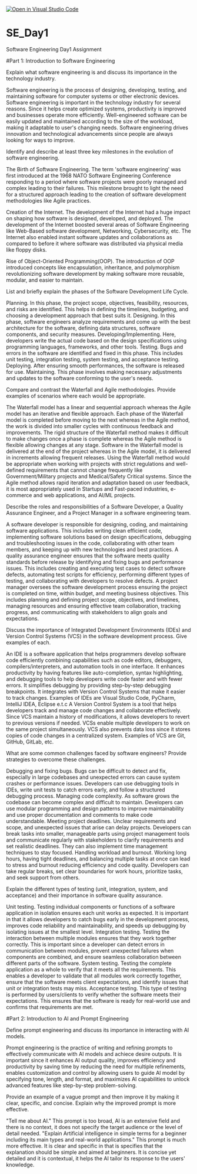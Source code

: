 [![Open in Visual Studio Code](https://classroom.github.com/assets/open-in-vscode-2e0aaae1b6195c2367325f4f02e2d04e9abb55f0b24a779b69b11b9e10269abc.svg)](https://classroom.github.com/online_ide?assignment_repo_id=18301526&assignment_repo_type=AssignmentRepo)
# SE_Day1
Software Engineering Day1 Assignment

#Part 1: Introduction to Software Engineering

Explain what software engineering is and discuss its importance in the technology industry.

Software engineering is the process of designing, developing, testing, and maintaining software for computer systems or other electronic devices. Software engineering is important in the technology industry for several reasons. Since it helps create optimized systems, productivity is improved and businesses operate more efficiently. Well-engineered software can be easily updated and maintained according to the size of the workload, making it adaptable to user's changing needs. Software engineering drives innovation and technological advancements since people are always looking for ways to improve.


Identify and describe at least three key milestones in the evolution of software engineering.

The Birth of Software Engineering. The term 'software engineering' was first introduced at the 1968 NATO Software Engineering Conference responding to a period where software projects were poorly managed and complex leading to their failures. This milestone brought to light the need for a structured approach leading to the creation of software development methodologies like Agile practices.

Creation of the Internet. The development of the Internet had a huge impact on shaping how software is designed, developed, and deployed. The development of the Internet boosted several areas of Software Engineering like Web-Based software development, Networking, Cybersecurity, etc. The Internet also enabled instant software updates and collaborations as compared to before it where software was distributed via physical media like floppy disks.

Rise of Object-Oriented Programming(OOP). The introduction of OOP introduced concepts like encapsulation, inheritance, and polymorphism revolutionizing software development by making software more reusable, modular, and easier to maintain.


List and briefly explain the phases of the Software Development Life Cycle.

Planning. In this phase, the project scope, objectives, feasibility, resources, and risks are identified. This helps in defining the timelines, budgeting, and choosing a development approach that best suits it.
Designing. In this phase, software engineers analyze requirements and come up with the best architecture for the software, defining data structures, software components, and security measures.
Developing/Implementing. Here, developers write the actual code based on the design specifications using programming languages, frameworks, and other tools.
Testing. Bugs and errors in the software are identified and fixed in this phase. This includes unit testing, integration testing, system testing, and acceptance testing.
Deploying. After ensuring smooth performances, the software is released for use.
Maintaining. This phase involves making necessary adjustments and updates to the software conforming to the user's needs.


Compare and contrast the Waterfall and Agile methodologies. Provide examples of scenarios where each would be appropriate.

The Waterfall model has a linear and sequential approach whereas the Agile model has an iterative and flexible approach.
Each phase of the Waterfall model is completed before moving to the next whereas in the Agile method, the work is divided into smaller cycles with continuous feedback and improvements.
The rigid structure of the Waterfall method makes it difficult to make changes once a phase is complete whereas the Agile method is flexible allowing changes at any stage.
Software in the Waterfall model is delivered at the end of the project whereas in the Agile model, it is delivered in increments allowing frequent releases.
Using the Waterfall method would be appropriate when working with projects with strict regulations and well-defined requirements that cannot change frequently like Government/Military projects and Medical/Safety Critical systems.
Since the Agile method allows rapid iteration and adaptation based on user feedback, it is most appropriately used in Startups and Fast-paced industries, e-commerce and web applications, and AI/ML projects.


Describe the roles and responsibilities of a Software Developer, a Quality Assurance Engineer, and a Project Manager in a software engineering team.

A software developer is responsible for designing, coding, and maintaining software applications. This includes writing clean efficient code, implementing software solutions based on design specifications, debugging and troubleshooting issues in the code, collaborating with other team members, and keeping up with new technologies and best practices.
A quality assurance engineer ensures that the software meets quality standards before release by identifying and fixing bugs and performance issues. This includes creating and executing test cases to detect software defects, automating test scripts for efficiency, performing different types of testing, and collaborating with developers to resolve defects.
A project manager oversees the software development process ensuring the project is completed on time, within budget, and meeting business objectives. This includes planning and defining project scope, objectives, and timelines, managing resources and ensuring effective team collaboration, tracking progress, and communicating with stakeholders to align goals and expectations.


Discuss the importance of Integrated Development Environments (IDEs) and Version Control Systems (VCS) in the software development process. Give examples of each.

An IDE is a software application that helps programmers develop software code efficiently combining capabilities such as code editors, debuggers, compilers/interpreters, and automation tools in one interface. It enhances productivity by having features like auto-completion, syntax highlighting, and debugging tools to help developers write code faster and with fewer errors. It simplifies debugging by providing step-by-step debugging breakpoints. It integrates with Version Control Systems that make it easier to track changes. Examples of IDEs are Visual Studio Code, PyCharm, IntelliJ IDEA, Eclipse e.t.c
A Version Control System is a tool that helps developers track and manage code changes and collaborate effectively. Since VCS maintain a history of modifications, it allows developers to revert to previous versions if needed. VCSs enable multiple developers to work on the same project simultaneously. VCS also prevents data loss since it stores copies of code changes in a centralized system. Examples of VCS are Git, GitHub, GitLab, etc.


What are some common challenges faced by software engineers? Provide strategies to overcome these challenges.

Debugging and fixing bugs. Bugs can be difficult to detect and fix, especially in large codebases and unexpected errors can cause system crashes or performance issues. Developers can use debugging tools in IDEs, write unit tests to catch errors early, and follow a structured debugging process.
Managing code complexity. As software grows the codebase can become complex and difficult to maintain. Developers can use modular programming and design patterns to improve maintainability and use proper documentation and comments to make code understandable.
Meeting project deadlines. Unclear requirements and scope, and unexpected issues that arise can delay projects. Developers can break tasks into smaller, manageable parts using project management tools and communicate regularly with stakeholders to clarify requirements and set realistic deadlines. They can also implement time management techniques to stay focused. 
Handling workload and burnout. Working long hours, having tight deadlines, and balancing multiple tasks at once can lead to stress and burnout reducing efficiency and code quality. Developers can take regular breaks, set clear boundaries for work hours, prioritize tasks, and seek support from others.


Explain the different types of testing (unit, integration, system, and acceptance) and their importance in software quality assurance.

Unit testing. Testing individual components or functions of a software application in isolation ensures each unit works as expected. It is important in that it allows developers to catch bugs early in the development process, improves code reliability and maintainability, and speeds up debugging by isolating issues at the smallest level.
Integration testing. Testing the interaction between multiple modules ensures that they work together correctly. This is important since a developer can detect errors in communication between modules, prevent unexpected failures when components are combined, and ensure seamless collaboration between different parts of the software.
System testing. Testing the complete application as a whole to verify that it meets all the requirements. This enables a developer to validate that all modules work correctly together, ensure that the software meets client expectations, and identify issues that unit or integration tests may miss.
Acceptance testing. This type of testing is performed by users/clients to verify whether the software meets their expectations. This ensures that the software is ready for real-world use and confirms that requirements are met.


#Part 2: Introduction to AI and Prompt Engineering

Define prompt engineering and discuss its importance in interacting with AI models.

Prompt engineering is the practice of writing and refining prompts to effectively communicate with AI models and achiece desire outputs. It is important since it enhances AI output quality, improves efficiency and productivity by saving time by reducing the need for multiple refinements, enables customization and control by allowing users to guide AI model by specifying tone, length, and format, and maximizes AI capabilities to unlock advanced features like step-by-step problem-solving.


Provide an example of a vague prompt and then improve it by making it clear, specific, and concise. Explain why the improved prompt is more effective.

"Tell me about AI." This prompt is too broad, AI is an extensive field and there is no context, it does not specify the target audience or the level of detail needed.
"Explain Artificial  intelligence in simple terms for a beginner including its main types and real-world applications." This prompt is much more effective. It is clear and specific in that is specifies that the explanation should be simple and aimed at beginners. It is concise yet detailed and it is contextual, it helps the AI tailor its response to the users' knowledge.
